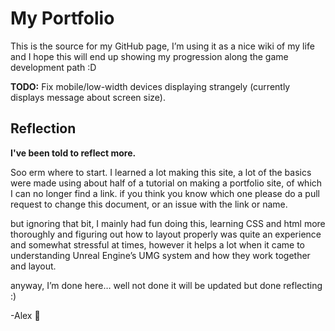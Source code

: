 # My Portfolio

This is the source for my GitHub page, I’m using it as a nice wiki of my life and I hope this will end up showing my progression along the game development path :D

**TODO:**
Fix mobile/low-width devices displaying strangely (currently displays message about screen size).

## Reflection
**I've been told to reflect more.**

Soo erm where to start. I learned a lot making this site, a lot of the basics were made using about half of a tutorial on making a portfolio site, of which I can no longer find a link. if you think you know which one please do a pull request to change this document, or an issue with the link or name.

but ignoring that bit, I mainly had fun doing this, learning CSS and html more thoroughly and figuring out how to layout properly was quite an experience and somewhat stressful at times, however it helps a lot when it came to understanding Unreal Engine’s UMG system and how they work together and layout.

anyway, I’m done here… well not done it will be updated but done reflecting :)

-Alex 💜
